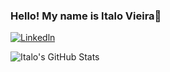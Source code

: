### Hello! My name is Italo Vieira👋

[![Linkedln](https://img.shields.io/badge/LinkedIn-0077B5?style=for-the-badge&logo=linkedin&logoColor=white)](https://www.linkedin.com/in/italolv/)

![Italo's GitHub Stats](https://github-readme-stats.vercel.app/api?username=italolvieira&show_icons=true&theme=transparent)
